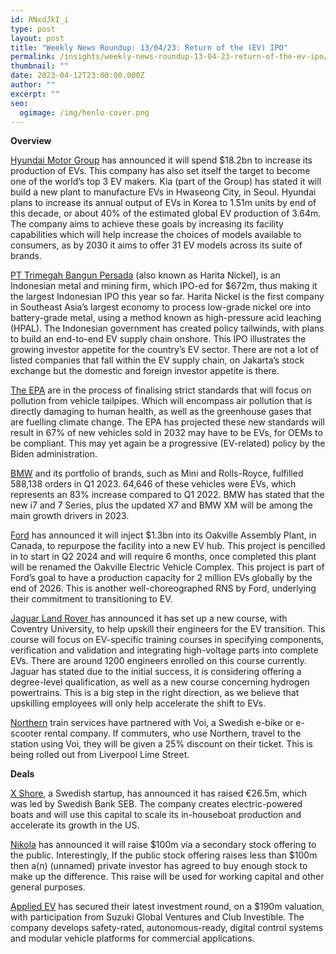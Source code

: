 ```yaml
---
id: RNxdJkI_i
type: post
layout: post
title: "Weekly News Roundup: 13/04/23: Return of the (EV) IPO"
permalink: /insights/weekly-news-roundup-13-04-23-return-of-the-ev-ipo/
thumbnail: ""
date: 2023-04-12T23:00:00.000Z
author: ""
excerpt: ""
seo:
  ogimage: /img/henlo-cover.png
---
```

**Overview**

[Hyundai Motor Group](https://www.bloomberg.com/news/articles/2023-04-11/hyundai-commits-to-18-billion-spend-in-shift-to-electric-cars?srnd=premium-uk&sref=uFYGeRuc) has announced it will spend $18.2bn to increase its production of EVs. This company has also set itself the target to become one of the world’s top 3 EV makers. Kia (part of the Group) has stated it will build a new plant to manufacture EVs in Hwaseong City, in Seoul. Hyundai plans to increase its annual output of EVs in Korea to 1.51m units by end of this decade, or about 40% of the estimated global EV production of 3.64m. The company aims to achieve these goals by increasing its facility capabilities which will help increase the choices of models available to consumers, as by 2030 it aims to offer 31 EV models across its suite of brands.

[PT Trimegah Bangun Persada](https://www.ft.com/content/f5bd4a22-96c8-4743-9664-bdfe85e6c998) (also known as Harita Nickel), is an Indonesian metal and mining firm, which IPO-ed for $672m, thus making it the largest Indonesian IPO this year so far. Harita Nickel is the first company in Southeast Asia’s largest economy to process low-grade nickel ore into battery-grade metal, using a method known as high-pressure acid leaching (HPAL). The Indonesian government has created policy tailwinds, with plans to build an end-to-end EV supply chain onshore. This IPO illustrates the growing investor appetite for the country’s EV sector. There are not a lot of listed companies that fall within the EV supply chain, on Jakarta’s stock exchange but the domestic and foreign investor appetite is there.

[The EPA](https://www.npr.org/2023/04/12/1169269936/electric-vehicles-emission-standards-tailpipes-fuel-economy) are in the process of finalising strict standards that will focus on pollution from vehicle tailpipes. Which will encompass air pollution that is directly damaging to human health, as well as the greenhouse gases that are fuelling climate change. The EPA has projected these new standards will result in 67% of new vehicles sold in 2032 may have to be EVs, for OEMs to be compliant. This may yet again be a progressive (EV-related) policy by the Biden administration.

[BMW](https://www.pistonheads.com/news/electric-vehicles/global-bmw-ev-sales-more-than-double-again/47059) and its portfolio of brands, such as Mini and Rolls-Royce, fulfilled 588,138 orders in Q1 2023. 64,646 of these vehicles were EVs, which represents an 83% increase compared to Q1 2022. BMW has stated that the new i7 and 7 Series, plus the updated X7 and BMW XM will be among the main growth drivers in 2023. 

[Ford](https://www.cnbc.com/2023/04/11/ford-to-build-ev-manufacturing-hub-in-canada.html) has announced it will inject $1.3bn into its Oakville Assembly Plant, in Canada, to repurpose the facility into a new EV hub. This project is pencilled in to start in Q2 2024 and will require 6 months, once completed this plant will be renamed the Oakville Electric Vehicle Complex. This project is part of Ford’s goal to have a production capacity for 2 million EVs globally by the end of 2026. This is another well-choreographed RNS by Ford, underlying their commitment to transitioning to EV.  

[Jaguar Land Rover ](https://www.autocar.co.uk/car-news/business-recruitment/coventry-university-prepares-jaguar-land-rover-engineers-evs)has announced it has set up a new course, with Coventry University, to help upskill their engineers for the EV transition. This course will focus on EV-specific training courses in specifying components, verification and validation and integrating high-voltage parts into complete EVs. There are around 1200 engineers enrolled on this course currently. Jaguar has stated due to the initial success, it is considering offering a degree-level qualification, as well as a new course concerning hydrogen powertrains. This is a big step in the right direction, as we believe that upskilling employees will only help accelerate the shift to EVs.

[Northern](https://www.moveelectric.com/e-scooters/riding-voi-e-scooter-or-e-bike-can-net-you-discount-train-tickets-liverpool?utm_source=sfmc&utm_term=StoryHeadingOne&utm_content=59080&utm_id=c0fe69ba-5507-4901-a8ce-523ae1232e43&sfmc_id=88017990&sfmc_activityid=8be54a73-ebb7-4ff7-9286-42d6778cb0b8&utm_medium=email&utm_campaign=newsletter_12_04_23) train services have partnered with Voi, a Swedish e-bike or e-scooter rental company. If commuters, who use Northern, travel to the station using Voi, they will be given a 25% discount on their ticket. This is being rolled out from Liverpool Lime Street.

**Deals**

[X Shore](https://sifted.eu/articles/ev-startup-x-shore-raise-news/?TrucksFoT), a Swedish startup, has announced it has raised €26.5m, which was led by Swedish Bank SEB. The company creates electric-powered boats and will use this capital to scale its in-houseboat production and accelerate its growth in the US.

[Nikola](https://www.cnbc.com/2023/03/30/nikola-announces-a-100-million-stock-offering-.html?TrucksFoT) has announced it will raise $100m via a secondary stock offering to the public. Interestingly, If the public stock offering raises less than $100m then a(n) (unnamed) private investor has agreed to buy enough stock to make up the difference. This raise will be used for working capital and other general purposes.

[Applied EV](https://www.investible.com/blog/applied-ev-190m-valuation-investment-suzuki-club?TrucksFoT) has secured their latest investment round, on a $190m valuation, with participation from Suzuki Global Ventures and Club Investible. The company develops safety-rated, autonomous-ready, digital control systems and modular vehicle platforms for commercial applications.